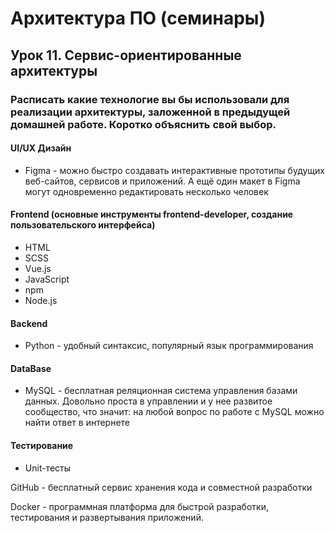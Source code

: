 # Архитектура ПО (семинары)

## Урок 11. Сервис-ориентированные архитектуры

### Расписать какие технологие вы бы использовали для реализации архитектуры, заложенной в предыдущей домашней работе. Коротко объяснить свой выбор.

#### UI/UX Дизайн 
* Figma - можно быстро создавать интерактивные прототипы будущих веб-сайтов, сервисов и приложений. А ещё один макет в Figma могут одновременно редактировать несколько человек

#### Frontend  (основные инструменты frontend-developer, создание пользовательского интерфейса)
* HTML
* SCSS
* Vue.js
* JavaScript
* npm
* Node.js



#### Backend
* Python - удобный синтаксис, популярный язык программирования

#### DataBase
* MySQL - бесплатная реляционная система управления базами данных. Довольно проста в управлении и у нее развитое сообщество, что значит: на любой вопрос по работе с MySQL можно найти ответ в интернете


#### Тестирование
* Unit-тесты

 GitHub  - бесплатный сервис хранения кода и совместной разработки
 
  Docker - программная платформа для быстрой разработки, тестирования и развертывания приложений.